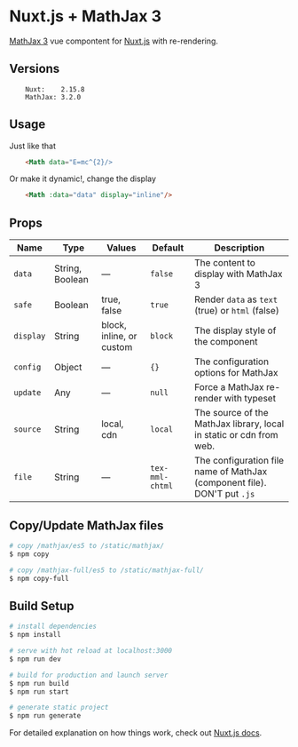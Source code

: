 # Nuxt.js + MathJax 3
[MathJax 3](https://github.com/MathJax) vue compontent for [Nuxt.js](https://github.com/nuxt/nuxt.js) with re-rendering.

## Versions
```
	Nuxt:    2.15.8
	MathJax: 3.2.0
```
## Usage
Just like that
```html
	<Math data="E=mc^{2}/>
```
Or make it dynamic!, change the display
```html
	<Math :data="data" display="inline"/>
```

## Props
| Name      | Type            | Values                   | Default         | Description                                                              |
| --------- | --------------- | ------------------------ | --------------- | ------------------------------------------------------------------------ |
| `data`    | String, Boolean | —                        | `false`         | The content to display with MathJax 3                                    |
| `safe`    | Boolean         | true, false              | `true`          | Render `data` as `text` (true) or `html` (false)                         |
| `display` | String          | block, inline, or custom | `block`         | The display style of the component                                       |
| `config`  | Object          | —                        | `{}`            | The configuration options for MathJax                                    |
| `update`  | Any             | —                        | `null`          | Force a MathJax re-render with typeset                                   |
| `source`  | String          | local, cdn               | `local`         | The source of the MathJax library, local in static or cdn from web.      |
| `file`    | String          | —                        | `tex-mml-chtml` | The configuration file name of MathJax (component file). DON'T put `.js` |


## Copy/Update MathJax files
```bash
# copy /mathjax/es5 to /static/mathjax/
$ npm copy

# copy /mathjax-full/es5 to /static/mathjax-full/
$ npm copy-full
```

## Build Setup
```bash
# install dependencies
$ npm install

# serve with hot reload at localhost:3000
$ npm run dev

# build for production and launch server
$ npm run build
$ npm run start

# generate static project
$ npm run generate
```

For detailed explanation on how things work, check out [Nuxt.js docs](https://nuxtjs.org).
